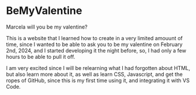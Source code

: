 # BeMyValentine
Marcela will you be my valentine?

This is a website that I learned how to create in a very limited amouunt of time, since I wanted to be able to ask you to be my valentine on February 2nd, 2024, 
and I started developing it the night before, so, I had only a few hours to be able to pull it off.

I am very excited since I will be relearning what I had forgotten about HTML, but also learn more about it, as well as learn CSS, Javascript, and get the ropes
of GitHub, since this is my first time using it, and integrating it with VS Code.